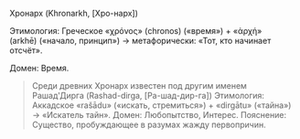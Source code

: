 Хронарх (Khronarkh, [Хро-нарх])

Этимология: Греческое «χρόνος» (chronos) («время») + «ἀρχή» (arkhē) («начало, принцип») → метафорически: «Тот, кто начинает отсчёт».

Домен: Время.


> Среди древних Хронарх известен под другим именем
> Рашад'Дирга (Rashad-dirga, [Ра-шад-дир-га])
> Этимология: Аккадское «rašādu» («искать, стремиться») + «dirgātu» («тайна») → «Искатель тайн».
> Домен: Любопытство, Интерес.
> Пояснение: Существо, пробуждающее в разумах жажду первопричин.